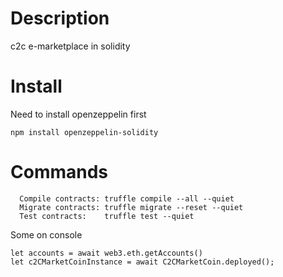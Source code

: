 # Description
c2c e-marketplace in solidity

# Install

Need to install openzeppelin first

```
npm install openzeppelin-solidity
```

# Commands

```
  Compile contracts: truffle compile --all --quiet
  Migrate contracts: truffle migrate --reset --quiet
  Test contracts:    truffle test --quiet
```

Some on console

```
let accounts = await web3.eth.getAccounts()
let c2CMarketCoinInstance = await C2CMarketCoin.deployed();
```